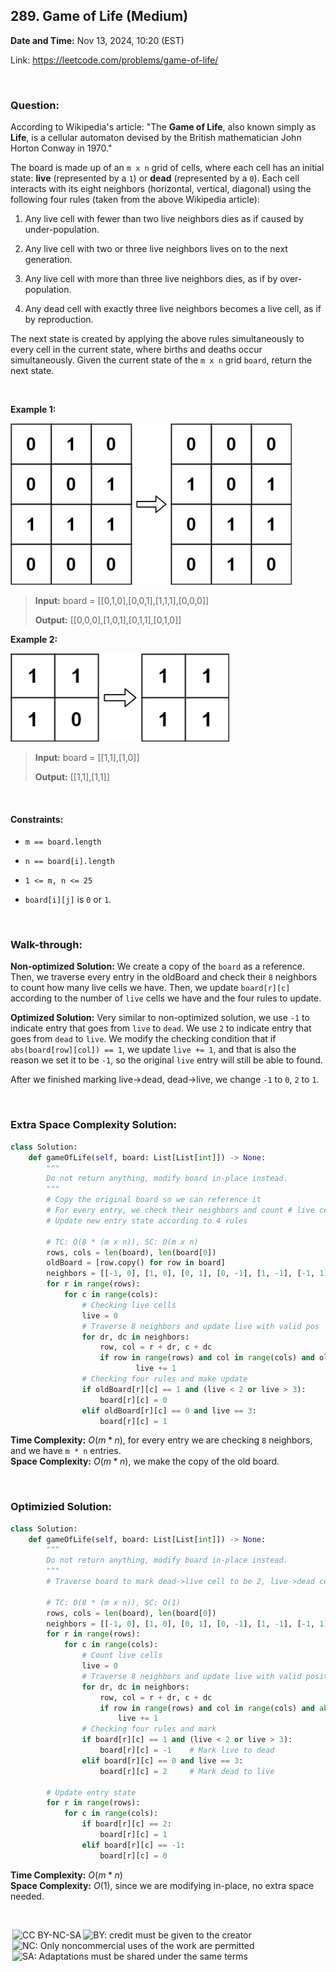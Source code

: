## 289. Game of Life (Medium)
**Date and Time:** Nov 13, 2024, 10:20 (EST)

Link: https://leetcode.com/problems/game-of-life/

<br>

### Question:
According to Wikipedia's article: "The **Game of Life**, also known simply as **Life**, is a cellular automaton devised by the British mathematician John Horton Conway in 1970."

The board is made up of an `m x n` grid of cells, where each cell has an initial state: **live** (represented by a `1`) or **dead** (represented by a `0`). Each cell interacts with its eight neighbors (horizontal, vertical, diagonal) using the following four rules (taken from the above Wikipedia article):

1. Any live cell with fewer than two live neighbors dies as if caused by under-population.

2. Any live cell with two or three live neighbors lives on to the next generation.

3. Any live cell with more than three live neighbors dies, as if by over-population.

4. Any dead cell with exactly three live neighbors becomes a live cell, as if by reproduction.

The next state is created by applying the above rules simultaneously to every cell in the current state, where births and deaths occur simultaneously. Given the current state of the `m x n` grid `board`, return the next state.

<br>

**Example 1:**

<img src="../images/289_1.jpg" width=450>

> **Input:** board = [[0,1,0],[0,0,1],[1,1,1],[0,0,0]]
> 
> **Output:** [[0,0,0],[1,0,1],[0,1,1],[0,1,0]]

**Example 2:**

<img src="../images/289_2.jpg" width=350>

> **Input:** board = [[1,1],[1,0]]
> 
> **Output:** [[1,1],[1,1]]

<br>

#### Constraints:
* `m == board.length`

* `n == board[i].length`

* `1 <= m, n <= 25`

* `board[i][j]` is `0` or `1`.

<br>

### Walk-through: 
**Non-optimized Solution:** 
We create a copy of the `board` as a reference. Then, we traverse every entry in the oldBoard and check their `8` neighbors to count how many live cells we have. Then, we update `board[r][c]` according to the number of `live` cells we have and the four rules to update.

**Optimized Solution:**
Very similar to non-optimized solution, we use `-1` to indicate entry that goes from `live` to `dead`. We use `2` to indicate entry that goes from `dead` to `live`. We modify the checking condition that if `abs(board[row][col]) == 1`, we update `live += 1`, and that is also the reason we set it to be `-1`, so the original `live` entry will still be able to found.

After we finished marking live->dead, dead->live, we change `-1` to `0`, `2` to `1`.

<br>

### Extra Space Complexity Solution:
```python
class Solution:
    def gameOfLife(self, board: List[List[int]]) -> None:
        """
        Do not return anything, modify board in-place instead.
        """
        # Copy the original board so we can reference it
        # For every entry, we check their neighbors and count # live cells
        # Update new entry state according to 4 rules

        # TC: O(8 * (m x n)), SC: O(m x n)
        rows, cols = len(board), len(board[0])
        oldBoard = [row.copy() for row in board]
        neighbors = [[-1, 0], [1, 0], [0, 1], [0, -1], [1, -1], [-1, 1], [1, 1], [-1, -1]]
        for r in range(rows):
            for c in range(cols):
                # Checking live cells
                live = 0
                # Traverse 8 neighbors and update live with valid pos
                for dr, dc in neighbors:
                    row, col = r + dr, c + dc
                    if row in range(rows) and col in range(cols) and oldBoard[row][col] == 1:
                            live += 1
                # Checking four rules and make update
                if oldBoard[r][c] == 1 and (live < 2 or live > 3):
                    board[r][c] = 0
                elif oldBoard[r][c] == 0 and live == 3:
                    board[r][c] = 1
```
**Time Complexity:** $O(m * n)$, for every entry we are checking `8` neighbors, and we have `m * n` entries. <br>
**Space Complexity:** $O(m * n)$, we make the copy of the old board.

<br>

### Optimizied Solution:
```python
class Solution:
    def gameOfLife(self, board: List[List[int]]) -> None:
        """
        Do not return anything, modify board in-place instead.
        """
        # Traverse board to mark dead->live cell to be 2, live->dead cell to be -1

        # TC: O(8 * (m x n)), SC: O(1)
        rows, cols = len(board), len(board[0])
        neighbors = [[-1, 0], [1, 0], [0, 1], [0, -1], [1, -1], [-1, 1], [1, 1], [-1, -1]]
        for r in range(rows):
            for c in range(cols):
                # Count live cells
                live = 0
                # Traverse 8 neighbors and update live with valid position
                for dr, dc in neighbors:
                    row, col = r + dr, c + dc
                    if row in range(rows) and col in range(cols) and abs(board[row][col]) == 1:
                        live += 1
                # Checking four rules and mark
                if board[r][c] == 1 and (live < 2 or live > 3):
                    board[r][c] = -1    # Mark live to dead
                elif board[r][c] == 0 and live == 3:
                    board[r][c] = 2     # Mark dead to live

        # Update entry state
        for r in range(rows):
            for c in range(cols):
                if board[r][c] == 2:
                    board[r][c] = 1
                elif board[r][c] == -1:
                    board[r][c] = 0
```
**Time Complexity:** $O(m * n)$ <br>
**Space Complexity:** $O(1)$, since we are modifying in-place, no extra space needed.

<br>

<img style="height:22px!important;margin-left:3px;vertical-align:text-bottom;" src="https://mirrors.creativecommons.org/presskit/icons/cc.svg?ref=chooser-v1" alt="CC BY-NC-SA" title="CC BY-NC-SA"><img style="height:22px!important;margin-left:3px;vertical-align:text-bottom;" src="https://mirrors.creativecommons.org/presskit/icons/by.svg?ref=chooser-v1" alt="BY: credit must be given to the creator" title="BY: credit must be given to the creator"><img style="height:22px!important;margin-left:3px;vertical-align:text-bottom;" src="https://mirrors.creativecommons.org/presskit/icons/nc.svg?ref=chooser-v1" alt="NC: Only noncommercial uses of the work are permitted" title="NC: Only noncommercial uses of the work are permitted"><img style="height:22px!important;margin-left:3px;vertical-align:text-bottom;" src="https://mirrors.creativecommons.org/presskit/icons/sa.svg?ref=chooser-v1" alt="SA: Adaptations must be shared under the same terms" title="SA: Adaptations must be shared under the same terms">